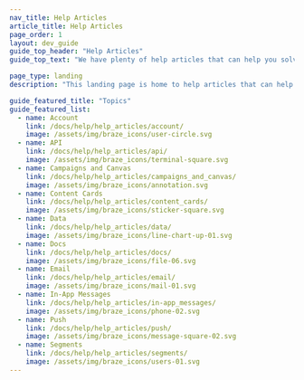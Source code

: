 ```yaml
---
nav_title: Help Articles
article_title: Help Articles
page_order: 1
layout: dev_guide
guide_top_header: "Help Articles"
guide_top_text: "We have plenty of help articles that can help you solve issues and reveal dependencies in your campaigns. If you have a suggestion for a new help article, leave feedback at the bottom of this or any help article page. Or, you can learn how to write an article yourself by going to the <a href='https://www.braze.com/docs/contributing/home'>Braze Contributor Guide</a>. <br> <br>Choose from the following popular topics or see other articles listed in the navigation panel."

page_type: landing
description: "This landing page is home to help articles that can help you solve issues and reveal dependencies when using Braze."

guide_featured_title: "Topics"
guide_featured_list:
  - name: Account
    link: /docs/help/help_articles/account/
    image: /assets/img/braze_icons/user-circle.svg
  - name: API
    link: /docs/help/help_articles/api/
    image: /assets/img/braze_icons/terminal-square.svg
  - name: Campaigns and Canvas
    link: /docs/help/help_articles/campaigns_and_canvas/
    image: /assets/img/braze_icons/annotation.svg
  - name: Content Cards
    link: /docs/help/help_articles/content_cards/
    image: /assets/img/braze_icons/sticker-square.svg
  - name: Data
    link: /docs/help/help_articles/data/
    image: /assets/img/braze_icons/line-chart-up-01.svg
  - name: Docs
    link: /docs/help/help_articles/docs/
    image: /assets/img/braze_icons/file-06.svg
  - name: Email
    link: /docs/help/help_articles/email/
    image: /assets/img/braze_icons/mail-01.svg
  - name: In-App Messages
    link: /docs/help/help_articles/in-app_messages/
    image: /assets/img/braze_icons/phone-02.svg
  - name: Push
    link: /docs/help/help_articles/push/
    image: /assets/img/braze_icons/message-square-02.svg
  - name: Segments
    link: /docs/help/help_articles/segments/
    image: /assets/img/braze_icons/users-01.svg
---
```

